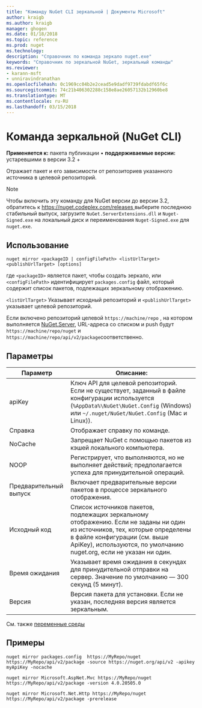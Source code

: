 ```yaml
---
title: "Команду NuGet CLI зеркальной | Документы Microsoft"
author: kraigb
ms.author: kraigb
manager: ghogen
ms.date: 01/18/2018
ms.topic: reference
ms.prod: nuget
ms.technology: 
description: "Справочник по команда зеркало nuget.exe"
keywords: "Справочник по зеркальной NuGet, зеркальный команды"
ms.reviewer:
- karann-msft
- unniravindranathan
ms.openlocfilehash: 0c1969cc04b2e2cead5e9dadf9739fdabdf65f6c
ms.sourcegitcommit: 74c21b406302288c158e8ae26057132b12960be8
ms.translationtype: MT
ms.contentlocale: ru-RU
ms.lasthandoff: 03/15/2018
---
```

# <a name="mirror-command-nuget-cli"></a>Команда зеркальной (NuGet CLI)

**Применяется к:** пакета публикации &bullet; **поддерживаемые версии:** устаревшими в версии 3.2 +

Отражает пакет и его зависимости от репозиториев указанного источника в целевой репозиторий.

> [!NOTE]
> Чтобы включить эту команду для NuGet версии до версии 3.2, обратитесь к [ https://nuget.codeplex.com/releases ](https://nuget.codeplex.com/releases)выберите последнюю стабильный выпуск, загрузите `NuGet.ServerExtensions.dll` и `Nuget-Signed.exe` на локальный диск и переименования `Nuget-Signed.exe` для `nuget.exe`.

## <a name="usage"></a>Использование

```cli
nuget mirror <packageID | configFilePath> <listUrlTarget> <publishUrlTarget> [options]
```

где `<packageID>` является пакет, чтобы создать зеркало, или `<configFilePath>` идентифицирует `packages.config` файл, который содержит список пакетов, подлежащих зеркальному отображению.

`<listUrlTarget>` Указывает исходный репозиторий и `<publishUrlTarget>` указывает целевой репозиторий.

Если включено репозиторий целевой `https://machine/repo` , на котором выполняется [NuGet.Server](../hosting-packages/nuget-server.md), URL-адреса со списком и push будут `https://machine/repo/nuget` и `https://machine/repo/api/v2/package`соответственно.

## <a name="options"></a>Параметры

| Параметр | Описание: |
| --- | --- |
| apiKey | Ключ API для целевой репозиторий. Если не существует, заданный в файле конфигурации используется (`%AppData%\NuGet\NuGet.Config` (Windows) или `~/.nuget/NuGet/NuGet.Config` (Mac и Linux)). |
| Справка | Отображает справку по команде. |
| NoCache | Запрещает NuGet с помощью пакетов из кэшей локального компьютера. |
| NOOP | Регистрирует, что выполняются, но не выполняет действий; предполагается успеха для принудительной операций. |
| Предварительный выпуск | Включает предварительные версии пакетов в процессе зеркального отображения. |
| Исходный код | Список источников пакетов, подлежащих зеркальному отображению. Если не заданы ни один из источников, тех, которые определены в файле конфигурации (см. выше ApiKey), используются, по умолчанию nuget.org, если не указан ни один. |
| Время ожидания | Указывает время ожидания в секундах для принудительной отправки на сервер. Значение по умолчанию — 300 секунд (5 минут). |
| Версия | Версия пакета для установки. Если не указан, последняя версия является зеркальным. |

См. также [переменные среды](cli-ref-environment-variables.md)

## <a name="examples"></a>Примеры

```cli
nuget mirror packages.config  https://MyRepo/nuget https://MyRepo/api/v2/package -source https://nuget.org/api/v2 -apikey myApiKey -nocache

nuget mirror Microsoft.AspNet.Mvc https://MyRepo/nuget https://MyRepo/api/v2/package -version 4.0.20505.0

nuget mirror Microsoft.Net.Http https://MyRepo/nuget https://MyRepo/api/v2/package -prerelease
```
